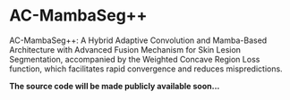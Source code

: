 # AC-MambaSeg++
AC-MambaSeg++: A Hybrid Adaptive Convolution and Mamba-Based Architecture with Advanced Fusion Mechanism for Skin Lesion Segmentation, accompanied by the Weighted Concave Region Loss function, which facilitates rapid convergence and reduces mispredictions.

**The source code will be made publicly available soon...**
